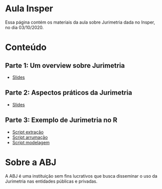 
<!-- README.md is generated from README.Rmd. Please edit that file -->

Aula Insper
===========

Essa página contém os materiais da aula sobre Jurimetria dada no Insper,
no dia 03/10/2020.

Conteúdo
========

Parte 1: Um overview sobre Jurimetria
-------------------------------------

-   [Slides](https://abjur.github.io/202010-insper/slides/01-teorico.html)

Parte 2: Aspectos práticos da Jurimetria
----------------------------------------

-   [Slides](https://abjur.github.io/202010-insper/slides/02-pratico.html)

Parte 3: Exemplo de Jurimetria no R
-----------------------------------

-   [Script
    extração](https://abjur.github.io/202010-insper/scripts/01-extracao.R)
-   [Script
    arrumação](https://abjur.github.io/202010-insper/scripts/02-arrumacao.R)
-   [Script
    modelagem](https://abjur.github.io/202010-insper/scripts/03-modelagem.R)

Sobre a ABJ
===========

A ABJ é uma instituição sem fins lucrativos que busca disseminar o uso
da Jurimetria nas entidades públicas e privadas.
